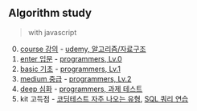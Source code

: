 ## Algorithm study
> with javascript

0. [course 강의](/course/README.md) - [udemy, 알고리즘/자료구조](https://www.udemy.com/course/best-javascript-data-structures/)
1. [enter 입문](/enter/README.md) - [programmers, Lv.0](https://school.programmers.co.kr/learn/challenges/beginner?order=acceptance_desc&languages=javascript)
2. [basic 기초](/basic/README.md) - [programmers, Lv.1](https://school.programmers.co.kr/learn/challenges?order=recent&languages=javascript&page=1&levels=1)
3. [medium 중급](/medium/README.md) - [programmers, Lv.2](https://school.programmers.co.kr/learn/challenges?order=recent&languages=javascript&page=1&levels=2)
4. [deep 심화](/deep/README.md) - [programmers, 과제 테스트](https://school.programmers.co.kr/skill_check_assignments)
5. kit 고득점 - [코딩테스트 자주 나오는 유형](/kit/CodingTest.md), [SQL 쿼리 연습](/kit/SQL.md)
